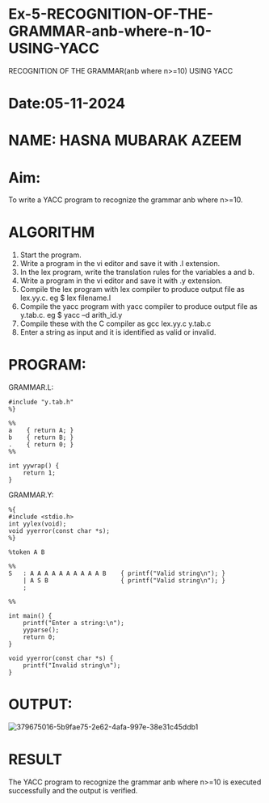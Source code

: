 # Ex-5-RECOGNITION-OF-THE-GRAMMAR-anb-where-n-10-USING-YACC
RECOGNITION OF THE GRAMMAR(anb where n>=10) USING YACC
# Date:05-11-2024
# NAME: HASNA MUBARAK AZEEM
# Aim:
To write a YACC program to recognize the grammar anb where n>=10.
# ALGORITHM
1.	Start the program.
2.	Write a program in the vi editor and save it with .l extension.
3.	In the lex program, write the translation rules for the variables a and b.
4.	Write a program in the vi editor and save it with .y extension.
5.	Compile the lex program with lex compiler to produce output file as lex.yy.c. eg $ lex filename.l
6.	Compile the yacc program with yacc compiler to produce output file as y.tab.c. eg $ yacc –d arith_id.y
7.	Compile these with the C compiler as gcc lex.yy.c y.tab.c
8.	Enter a string as input and it is identified as valid or invalid.
# PROGRAM:
GRAMMAR.L:
```%{
#include "y.tab.h"
%}

%%
a    { return A; } 
b    { return B; }  
.    { return 0; }
%%

int yywrap() {
    return 1;
}
```
GRAMMAR.Y:
```
%{
#include <stdio.h>
int yylex(void);
void yyerror(const char *s);
%}

%token A B

%%
S   : A A A A A A A A A A B    { printf("Valid string\n"); }
    | A S B                    { printf("Valid string\n"); }
    ;

%%

int main() {
    printf("Enter a string:\n");
    yyparse();
    return 0;
}

void yyerror(const char *s) {
    printf("Invalid string\n");
}
```
# OUTPUT:
![379675016-5b9fae75-2e62-4afa-997e-38e31c45ddb1](https://github.com/user-attachments/assets/3fe63907-db9b-4f50-9213-09a3061669ec)

# RESULT
The YACC program to recognize the grammar anb where n>=10 is executed successfully and the output is verified.

